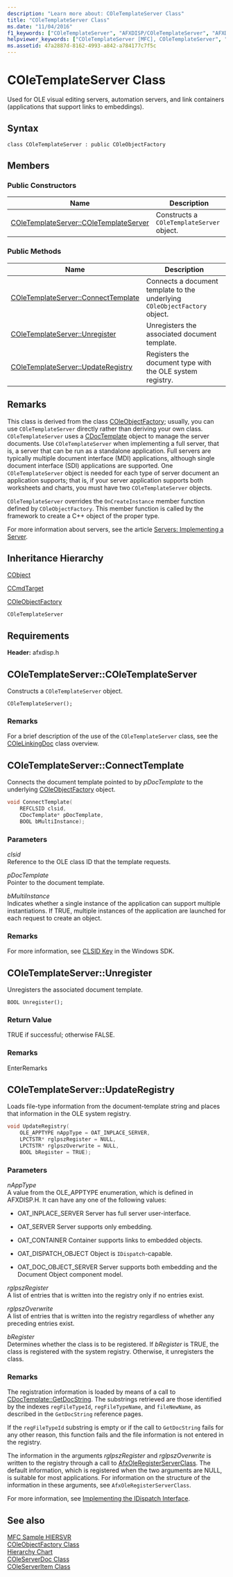```yaml
---
description: "Learn more about: COleTemplateServer Class"
title: "COleTemplateServer Class"
ms.date: "11/04/2016"
f1_keywords: ["COleTemplateServer", "AFXDISP/COleTemplateServer", "AFXDISP/COleTemplateServer::COleTemplateServer", "AFXDISP/COleTemplateServer::ConnectTemplate", "AFXDISP/COleTemplateServer::Unregister", "AFXDISP/COleTemplateServer::UpdateRegistry"]
helpviewer_keywords: ["COleTemplateServer [MFC], COleTemplateServer", "COleTemplateServer [MFC], ConnectTemplate", "COleTemplateServer [MFC], Unregister", "COleTemplateServer [MFC], UpdateRegistry"]
ms.assetid: 47a2887d-8162-4993-a842-a784177c7f5c
---
```

# COleTemplateServer Class

Used for OLE visual editing servers, automation servers, and link containers (applications that support links to embeddings).

## Syntax

```
class COleTemplateServer : public COleObjectFactory
```

## Members

### Public Constructors

|Name|Description|
|----------|-----------------|
|[COleTemplateServer::COleTemplateServer](#coletemplateserver)|Constructs a `COleTemplateServer` object.|

### Public Methods

|Name|Description|
|----------|-----------------|
|[COleTemplateServer::ConnectTemplate](#connecttemplate)|Connects a document template to the underlying `COleObjectFactory` object.|
|[COleTemplateServer::Unregister](#unregister)|Unregisters the associated document template.|
|[COleTemplateServer::UpdateRegistry](#updateregistry)|Registers the document type with the OLE system registry.|

## Remarks

This class is derived from the class [COleObjectFactory](../../mfc/reference/coleobjectfactory-class.md); usually, you can use `COleTemplateServer` directly rather than deriving your own class. `COleTemplateServer` uses a [CDocTemplate](../../mfc/reference/cdoctemplate-class.md) object to manage the server documents. Use `COleTemplateServer` when implementing a full server, that is, a server that can be run as a standalone application. Full servers are typically multiple document interface (MDI) applications, although single document interface (SDI) applications are supported. One `COleTemplateServer` object is needed for each type of server document an application supports; that is, if your server application supports both worksheets and charts, you must have two `COleTemplateServer` objects.

`COleTemplateServer` overrides the `OnCreateInstance` member function defined by `COleObjectFactory`. This member function is called by the framework to create a C++ object of the proper type.

For more information about servers, see the article [Servers: Implementing a Server](../../mfc/servers-implementing-a-server.md).

## Inheritance Hierarchy

[CObject](../../mfc/reference/cobject-class.md)

[CCmdTarget](../../mfc/reference/ccmdtarget-class.md)

[COleObjectFactory](../../mfc/reference/coleobjectfactory-class.md)

`COleTemplateServer`

## Requirements

**Header:** afxdisp.h

## <a name="coletemplateserver"></a> COleTemplateServer::COleTemplateServer

Constructs a `COleTemplateServer` object.

```
COleTemplateServer();
```

### Remarks

For a brief description of the use of the `COleTemplateServer` class, see the [COleLinkingDoc](../../mfc/reference/colelinkingdoc-class.md) class overview.

## <a name="connecttemplate"></a> COleTemplateServer::ConnectTemplate

Connects the document template pointed to by *pDocTemplate* to the underlying [COleObjectFactory](../../mfc/reference/coleobjectfactory-class.md) object.

```cpp
void ConnectTemplate(
    REFCLSID clsid,
    CDocTemplate* pDocTemplate,
    BOOL bMultiInstance);
```

### Parameters

*clsid*<br/>
Reference to the OLE class ID that the template requests.

*pDocTemplate*<br/>
Pointer to the document template.

*bMultiInstance*<br/>
Indicates whether a single instance of the application can support multiple instantiations. If TRUE, multiple instances of the application are launched for each request to create an object.

### Remarks

For more information, see [CLSID Key](/windows/win32/com/clsid-key-hklm) in the Windows SDK.

## <a name="unregister"></a> COleTemplateServer::Unregister

Unregisters the associated document template.

```
BOOL Unregister();
```

### Return Value

TRUE if successful; otherwise FALSE.

### Remarks

EnterRemarks

## <a name="updateregistry"></a> COleTemplateServer::UpdateRegistry

Loads file-type information from the document-template string and places that information in the OLE system registry.

```cpp
void UpdateRegistry(
    OLE_APPTYPE nAppType = OAT_INPLACE_SERVER,
    LPCTSTR* rglpszRegister = NULL,
    LPCTSTR* rglpszOverwrite = NULL,
    BOOL bRegister = TRUE);
```

### Parameters

*nAppType*<br/>
A value from the OLE_APPTYPE enumeration, which is defined in AFXDISP.H. It can have any one of the following values:

- OAT_INPLACE_SERVER Server has full server user-interface.

- OAT_SERVER Server supports only embedding.

- OAT_CONTAINER Container supports links to embedded objects.

- OAT_DISPATCH_OBJECT Object is `IDispatch`-capable.

- OAT_DOC_OBJECT_SERVER Server supports both embedding and the Document Object component model.

*rglpszRegister*<br/>
A list of entries that is written into the registry only if no entries exist.

*rglpszOverwrite*<br/>
A list of entries that is written into the registry regardless of whether any preceding entries exist.

*bRegister*<br/>
Determines whether the class is to be registered. If *bRegister* is TRUE, the class is registered with the system registry. Otherwise, it unregisters the class.

### Remarks

The registration information is loaded by means of a call to [CDocTemplate::GetDocString](../../mfc/reference/cdoctemplate-class.md#getdocstring). The substrings retrieved are those identified by the indexes `regFileTypeId`, `regFileTypeName`, and `fileNewName`, as described in the `GetDocString` reference pages.

If the `regFileTypeId` substring is empty or if the call to `GetDocString` fails for any other reason, this function fails and the file information is not entered in the registry.

The information in the arguments *rglpszRegister* and *rglpszOverwrite* is written to the registry through a call to [AfxOleRegisterServerClass](application-control.md#afxoleregisterserverclass). The default information, which is registered when the two arguments are NULL, is suitable for most applications. For information on the structure of the information in these arguments, see `AfxOleRegisterServerClass`.

For more information, see [Implementing the IDispatch Interface](/previous-versions/windows/desktop/automat/implementing-the-idispatch-interface).

## See also

[MFC Sample HIERSVR](../../overview/visual-cpp-samples.md)<br/>
[COleObjectFactory Class](../../mfc/reference/coleobjectfactory-class.md)<br/>
[Hierarchy Chart](../../mfc/hierarchy-chart.md)<br/>
[COleServerDoc Class](../../mfc/reference/coleserverdoc-class.md)<br/>
[COleServerItem Class](../../mfc/reference/coleserveritem-class.md)
